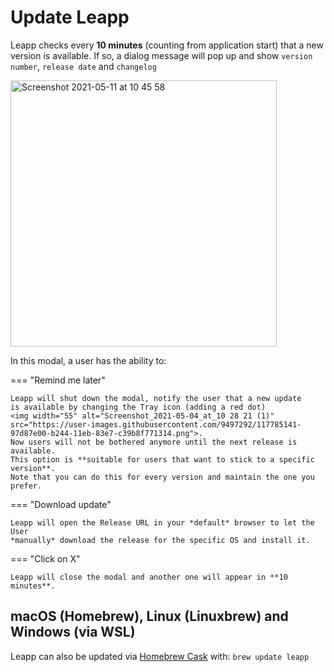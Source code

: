 # Update Leapp

Leapp checks every **10 minutes** (counting from application start) that a new version is available. 
If so, a dialog message will pop up and show `version number`, `release date` and `changelog`

<img width="426" alt="Screenshot 2021-05-11 at 10 45 58" src="https://user-images.githubusercontent.com/9497292/117786735-1e418f80-b246-11eb-8e53-b3a5f4c79126.png">

In this modal, a user has the ability to:

=== "Remind me later"
    
    Leapp will shut down the modal, notify the user that a new update
    is available by changing the Tray icon (adding a red dot) 
    <img width="55" alt="Screenshot_2021-05-04_at_10 28 21 (1)" src="https://user-images.githubusercontent.com/9497292/117785141-97d87e00-b244-11eb-83e7-c39b8f771314.png">. 
    Now users will not be bothered anymore until the next release is available. 
    This option is **suitable for users that want to stick to a specific version**. 
    Note that you can do this for every version and maintain the one you prefer.


=== "Download update"

    Leapp will open the Release URL in your *default* browser to let the User 
    *manually* download the release for the specific OS and install it.


=== "Click on X"
    
    Leapp will close the modal and another one will appear in **10 minutes**.

## macOS (Homebrew), Linux (Linuxbrew) and Windows (via WSL)

Leapp can also be updated via [Homebrew Cask](https://brew.sh/) with:
`brew update leapp`
